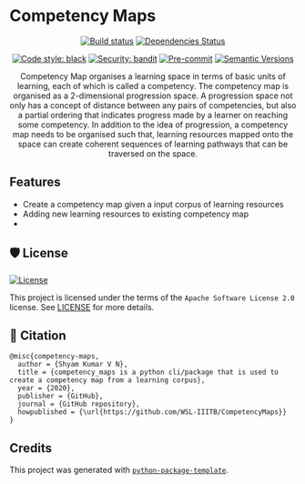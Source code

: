 # Competency Maps

<div align="center">

[![Build status](https://github.com/WSL-IIITB/CompetencyMaps/workflows/build/badge.svg?branch=master&event=push)](https://github.com/WSL-IIITB/CompetencyMaps/actions?query=workflow%3Abuild)
[![Dependencies Status](https://img.shields.io/badge/dependencies-up%20to%20date-brightgreen.svg)](https://github.com/WSL-IIITB/CompetencyMaps/pulls?utf8=%E2%9C%93&q=is%3Apr%20author%3Aapp%2Fdependabot)

[![Code style: black](https://img.shields.io/badge/code%20style-black-000000.svg)](https://github.com/psf/black)
[![Security: bandit](https://img.shields.io/badge/security-bandit-green.svg)](https://github.com/PyCQA/bandit)
[![Pre-commit](https://img.shields.io/badge/pre--commit-enabled-brightgreen?logo=pre-commit&logoColor=white)](https://github.com/WSL-IIITB/CompetencyMaps/blob/master/.pre-commit-config.yaml)
[![Semantic Versions](https://img.shields.io/badge/%F0%9F%9A%80-semantic%20versions-informational.svg)](https://github.com/WSL-IIITB/CompetencyMaps/releases)


Competency Map organises a learning space in terms of basic units of learning, each of which is called a competency. The competency map is organised as a 2-dimensional progression space. A progression space not only has a concept of distance between any pairs of competencies, but also a partial ordering that indicates progress made by a learner on reaching some competency. In addition to the idea of progression, a competency map needs to be organised such that, learning resources mapped onto the space can create coherent sequences of learning pathways that can be traversed on the space.

</div>

## Features

* Create a competency map given a input corpus of learning resources
* Adding new learning resources to existing competency map
* 

## 🛡 License

[![License](https://img.shields.io/github/license/python_project/python-project)](https://github.com/WSL-IIITB/CompetencyMaps/blob/master/LICENSE)

This project is licensed under the terms of the `Apache Software License 2.0` license. See [LICENSE](https://github.com/WSL-IIITB/CompetencyMaps/blob/master/LICENSE) for more details.


## 📃 Citation

```
@misc{competency-maps,
  author = {Shyam Kumar V N},
  title = {competency_maps is a python cli/package that is used to create a competency map from a learning corpus},
  year = {2020},
  publisher = {GitHub},
  journal = {GitHub repository},
  howpublished = {\url{https://github.com/WSL-IIITB/CompetencyMaps}}
}
```

## Credits

This project was generated with [`python-package-template`](https://github.com/TezRomacH/python-package-template).
